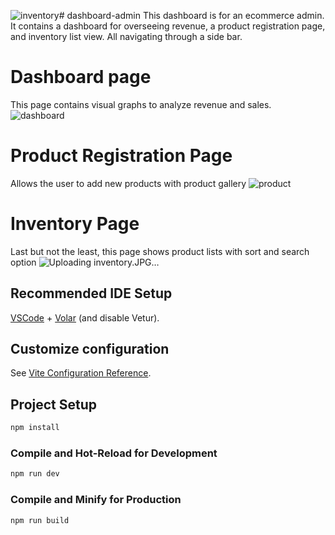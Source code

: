 ![inventory](https://github.com/user-attachments/assets/5e926444-e21e-4f09-8cc9-3efeac094af4)# dashboard-admin
This dashboard is for an ecommerce admin. It contains a dashboard for overseeing revenue, a product registration page, and inventory list view.
All navigating through a side bar.
# Dashboard page
This page contains visual graphs to analyze revenue and sales.
![dashboard](https://github.com/user-attachments/assets/a1261906-fe1c-433d-b468-88f7e3516bdc)

# Product Registration Page
Allows the user to add new products with product gallery 
![product](https://github.com/user-attachments/assets/b4f6e2b0-60d3-4367-b1d1-2ea951324fd1)

# Inventory Page
Last but not the least, this page shows product lists with sort and search option
![Uploading inventory.JPG…]()



## Recommended IDE Setup


[VSCode](https://code.visualstudio.com/) + [Volar](https://marketplace.visualstudio.com/items?itemName=Vue.volar) (and disable Vetur).

## Customize configuration

See [Vite Configuration Reference](https://vite.dev/config/).

## Project Setup

```sh
npm install
```

### Compile and Hot-Reload for Development

```sh
npm run dev
```

### Compile and Minify for Production

```sh
npm run build
```

